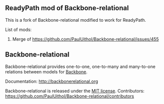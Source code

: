 ## ReadyPath mod of Backbone-relational
This is a fork of Backbone-relational modified to work for ReadyPath.

List of mods:

1. Merge of https://github.com/PaulUithol/Backbone-relational/issues/455

## Backbone-relational

Backbone-relational provides one-to-one, one-to-many and many-to-one relations between models for [Backbone](https://github.com/documentcloud/backbone).

Documentation: http://backbonerelational.org

Backbone-relational is released under the [MIT license](https://github.com/PaulUithol/Backbone-relational/blob/master/LICENSE.txt).
Contributors: https://github.com/PaulUithol/Backbone-relational/contributors

